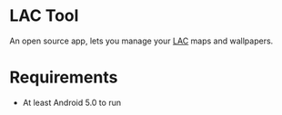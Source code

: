 # LAC Tool
An open source app, lets you manage your <a href="https://play.google.com/store/apps/details?id=com.MA.LAC">LAC</a> maps and wallpapers.

# Requirements
- At least Android 5.0 to run
